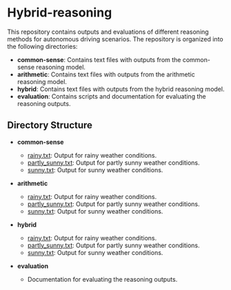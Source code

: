 
#  Hybrid-reasoning

This repository contains outputs and evaluations of different reasoning methods for autonomous driving scenarios. 
The repository is organized into the following directories:

- **common-sense**: Contains text files with outputs from the common-sense reasoning model.
- **arithmetic**: Contains text files with outputs from the arithmetic reasoning model.
- **hybrid**: Contains text files with outputs from the hybrid reasoning model.
- **evaluation**: Contains scripts and documentation for evaluating the reasoning outputs.

## Directory Structure

- **common-sense**
  - [rainy.txt](common-sense/rainy.txt): Output for rainy weather conditions.
  - [partly_sunny.txt](common-sense/partly_sunny.txt): Output for partly sunny weather conditions.
  - [sunny.txt](common-sense/sunny.txt): Output for sunny weather conditions.

- **arithmetic**
  - [rainy.txt](arithmetic/rainy.txt): Output for rainy weather conditions.
  - [partly_sunny.txt](arithmetic/partly_sunny.txt): Output for partly sunny weather conditions.
  - [sunny.txt](arithmetic/sunny.txt): Output for sunny weather conditions.

- **hybrid**
  - [rainy.txt](hybrid/rainy.txt): Output for rainy weather conditions.
  - [partly_sunny.txt](hybrid/partly_sunny.txt): Output for partly sunny weather conditions.
  - [sunny.txt](hybrid/sunny.txt): Output for sunny weather conditions.

- **evaluation**
  - Documentation for evaluating the reasoning outputs.
